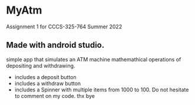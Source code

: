 # MyAtm
Assignment 1 for CCCS-325-764 Summer 2022
## Made with android studio. 
simple app that simulates an ATM machine mathemathical operations of depositing and withdrawing. 
- includes a deposit button
- includes a withdraw button
- includes a Spinner with multiple items from 1000 to 100. 
Do not hesitate to comment on my code. 
thx bye
